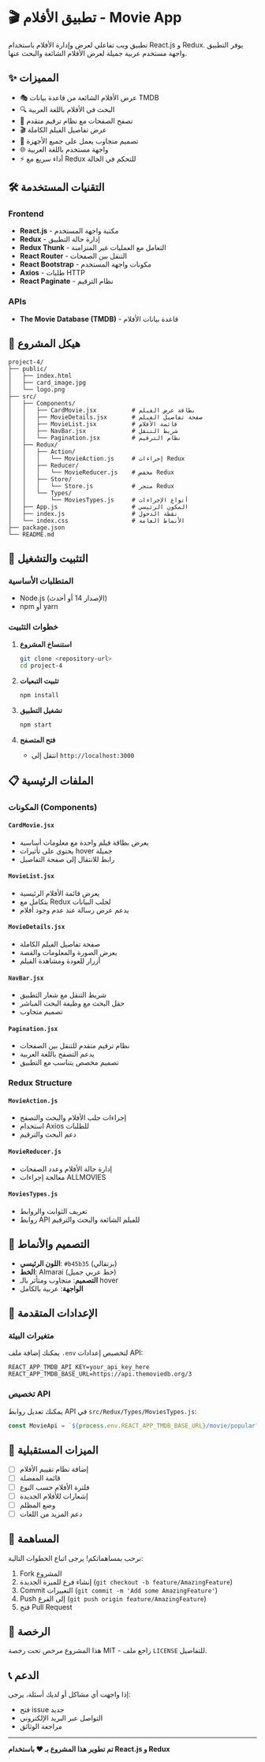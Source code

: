# 🎬 تطبيق الأفلام - Movie App

تطبيق ويب تفاعلي لعرض وإدارة الأفلام باستخدام React.js و Redux. يوفر التطبيق واجهة مستخدم عربية جميلة لعرض الأفلام الشائعة والبحث عنها.

## ✨ المميزات

- 🎭 عرض الأفلام الشائعة من قاعدة بيانات TMDB
- 🔍 البحث في الأفلام باللغة العربية
- 📄 تصفح الصفحات مع نظام ترقيم متقدم
- 🎬 عرض تفاصيل الفيلم الكاملة
- 📱 تصميم متجاوب يعمل على جميع الأجهزة
- 🌐 واجهة مستخدم باللغة العربية
- ⚡ أداء سريع مع Redux للتحكم في الحالة

## 🛠️ التقنيات المستخدمة

### Frontend

- **React.js** - مكتبة واجهة المستخدم
- **Redux** - إدارة حالة التطبيق
- **Redux Thunk** - التعامل مع العمليات غير المتزامنة
- **React Router** - التنقل بين الصفحات
- **React Bootstrap** - مكونات واجهة المستخدم
- **Axios** - طلبات HTTP
- **React Paginate** - نظام الترقيم

### APIs

- **The Movie Database (TMDB)** - قاعدة بيانات الأفلام

## 📁 هيكل المشروع

```
project-4/
├── public/
│   ├── index.html
│   ├── card_image.jpg
│   └── logo.png
├── src/
│   ├── Components/
│   │   ├── CardMovie.jsx          # بطاقة عرض الفيلم
│   │   ├── MovieDetails.jsx       # صفحة تفاصيل الفيلم
│   │   ├── MovieList.jsx          # قائمة الأفلام
│   │   ├── NavBar.jsx             # شريط التنقل
│   │   └── Pagination.jsx         # نظام الترقيم
│   ├── Redux/
│   │   ├── Action/
│   │   │   └── MovieAction.js     # إجراءات Redux
│   │   ├── Reducer/
│   │   │   └── MovieReducer.js    # مخفض Redux
│   │   ├── Store/
│   │   │   └── Store.js           # متجر Redux
│   │   └── Types/
│   │       └── MoviesTypes.js     # أنواع الإجراءات
│   ├── App.js                     # المكون الرئيسي
│   ├── index.js                   # نقطة الدخول
│   └── index.css                  # الأنماط العامة
├── package.json
└── README.md
```

## 🚀 التثبيت والتشغيل

### المتطلبات الأساسية

- Node.js (الإصدار 14 أو أحدث)
- npm أو yarn

### خطوات التثبيت

1. **استنساخ المشروع**

   ```bash
   git clone <repository-url>
   cd project-4
   ```

2. **تثبيت التبعيات**

   ```bash
   npm install
   ```

3. **تشغيل التطبيق**

   ```bash
   npm start
   ```

4. **فتح المتصفح**
   - انتقل إلى `http://localhost:3000`

## 📋 الملفات الرئيسية

### المكونات (Components)

#### `CardMovie.jsx`

- يعرض بطاقة فيلم واحدة مع معلومات أساسية
- يحتوي على تأثيرات hover جميلة
- رابط للانتقال إلى صفحة التفاصيل

#### `MovieList.jsx`

- يعرض قائمة الأفلام الرئيسية
- يتكامل مع Redux لجلب البيانات
- يدعم عرض رسالة عند عدم وجود أفلام

#### `MovieDetails.jsx`

- صفحة تفاصيل الفيلم الكاملة
- يعرض الصورة والمعلومات والقصة
- أزرار للعودة ومشاهدة الفيلم

#### `NavBar.jsx`

- شريط التنقل مع شعار التطبيق
- حقل البحث مع وظيفة البحث المباشر
- تصميم متجاوب

#### `Pagination.jsx`

- نظام ترقيم متقدم للتنقل بين الصفحات
- يدعم التصفح باللغة العربية
- تصميم مخصص يتناسب مع التطبيق

### Redux Structure

#### `MovieAction.js`

- إجراءات جلب الأفلام والبحث والتصفح
- استخدام Axios للطلبات
- دعم البحث والترقيم

#### `MovieReducer.js`

- إدارة حالة الأفلام وعدد الصفحات
- معالجة إجراءات ALLMOVIES

#### `MoviesTypes.js`

- تعريف الثوابت والروابط
- روابط API للفيلم الشائعة والبحث والترقيم

## 🎨 التصميم والأنماط

- **اللون الرئيسي**: `#b45b35` (برتقالي)
- **الخط**: Almarai (خط عربي جميل)
- **التصميم**: متجاوب ومتأثر بالـ hover
- **الواجهة**: عربية بالكامل

## 🔧 الإعدادات المتقدمة

### متغيرات البيئة

يمكنك إضافة ملف `.env` لتخصيص إعدادات API:

```env
REACT_APP_TMDB_API_KEY=your_api_key_here
REACT_APP_TMDB_BASE_URL=https://api.themoviedb.org/3
```

### تخصيص API

يمكنك تعديل روابط API في `src/Redux/Types/MoviesTypes.js`:

```javascript
const MovieApi = `${process.env.REACT_APP_TMDB_BASE_URL}/movie/popular?api_key=${process.env.REACT_APP_TMDB_API_KEY}&language=ar`;
```

## 📱 الميزات المستقبلية

- [ ] إضافة نظام تقييم الأفلام
- [ ] قائمة المفضلة
- [ ] فلترة الأفلام حسب النوع
- [ ] إشعارات للأفلام الجديدة
- [ ] وضع المظلم
- [ ] دعم المزيد من اللغات

## 🤝 المساهمة

نرحب بمساهماتكم! يرجى اتباع الخطوات التالية:

1. Fork المشروع
2. إنشاء فرع للميزة الجديدة (`git checkout -b feature/AmazingFeature`)
3. Commit التغييرات (`git commit -m 'Add some AmazingFeature'`)
4. Push إلى الفرع (`git push origin feature/AmazingFeature`)
5. فتح Pull Request

## 📄 الرخصة

هذا المشروع مرخص تحت رخصة MIT - راجع ملف `LICENSE` للتفاصيل.

## 📞 الدعم

إذا واجهت أي مشاكل أو لديك أسئلة، يرجى:

- فتح issue جديد
- التواصل عبر البريد الإلكتروني
- مراجعة الوثائق

---

**تم تطوير هذا المشروع بـ ❤️ باستخدام React.js و Redux**
